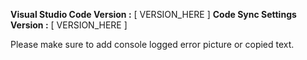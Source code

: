 **Visual Studio Code Version :** [ VERSION_HERE ]
**Code Sync Settings Version :** [ VERSION_HERE ]

Please make sure to add console logged error picture or copied text.